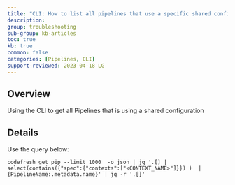```yaml
---
title: "CLI: How to list all pipelines that use a specific shared configuration"
description: 
group: troubleshooting
sub-group: kb-articles
toc: true
kb: true
common: false
categories: [Pipelines, CLI]
support-reviewed: 2023-04-18 LG
---
```


## Overview

Using the CLI to get all Pipelines that is using a shared configuration

## Details

Use the query below:

    
    
    codefresh get pip --limit 1000  -o json | jq '.[] | select(contains({"spec":{"contexts":["<CONTEXT_NAME>"]}}) )  | {PipelineName:.metadata.name}' | jq -r '.[]'
    

